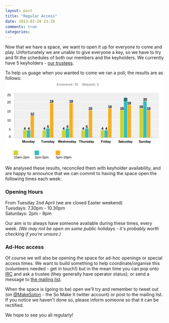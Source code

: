 ```yaml
---
layout: post
title: "Regular Access"
date: 2013-03-28 23:10
comments: true
categories: 
---
```

Now that we have a space, we want to open it up for everyone to come and play. Unfortunately we are unable to give everyone a key, so we have to try and fit the schedules of both our members and the keyholders. We currently have 5 keyholders - [our trustees][trustees].

To help us guage when you wanted to come we ran a poll; the results are as follows:  
![poll results](/images/2013-03-access-times-survey-results.png)

We analysed these results, reconciled them with keyholder availability, and are happy to announce that we can commit to having the space open the following times each week:

### Opening Hours
From Tuesday 2nd April (we are closed Easter weekend)  
Tuesdays: 7.30pm - 10.30pm   
Saturdays: 2pm - 8pm

Our aim is to always have someone available during these times, every week. *(We may not be open on some public holidays - it's probably worth checking if you're unsure.)*

### Ad-Hoc access
Of course we will also be opening the space for ad-hoc openings or special access times. We want to build something to help coordinate/organise this (volunteers needed - get in touch!) but in the mean time you can pop onto [IRC](https://wiki.somakeit.org.uk/wiki/IRC) and ask a trustee (they generally have operator status); or send a message to [the mailing list][ggroups]. 

When the space is (going to be) open we'll try and remember to tweet out (on [@MakeSoton][] - the So Make It twitter account) or post to the mailing list. If you notice we haven't done so, please inform someone so that it can be rectified.

We hope to see you all regularly!

[trustees]: http://www.somakeit.org.uk/trustees/
[@MakeSoton]: http://twitter.com/MakeSoton
[ggroups]: http://groups.google.com/group/southackton
